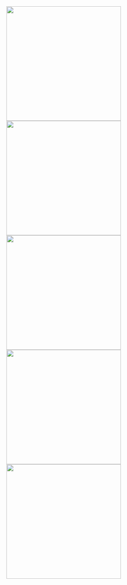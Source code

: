 <img src="https://github.com/user-attachments/assets/20058336-b8b4-41f0-a3bc-97aa68b86615" width="300">
<img src="https://github.com/user-attachments/assets/d7eaa6f6-9aa2-4f7f-8285-9e55aa1d61bc" width="300">
<img src="https://github.com/user-attachments/assets/c4b1d5b2-ee73-44b2-8569-28b9c59020b4" width="300">
<img src="https://github.com/user-attachments/assets/5a9311a2-6360-4471-8a94-5f490d95b958" width="300">
<img src="https://github.com/user-attachments/assets/4ee42614-003f-4e23-a719-fbe1e292f0c6" width="300">
